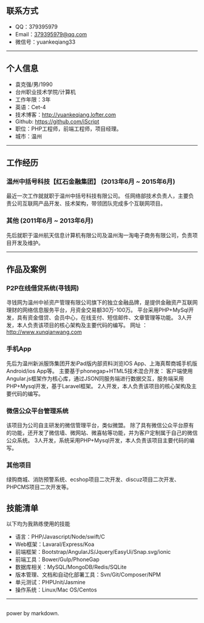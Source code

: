 ## 联系方式

- QQ：379395979 
- Email：379395979@qq.com 
- 微信号：yuankeqiang33

---

## 个人信息

 * 袁克强/男/1990 
 * 台州职业技术学院/计算机
 * 工作年限：3年
 * 英语：Cet-4
 * 技术博客：http://yuankeqiang.lofter.com
 * Github: https://github.com/iScript
 * 职位：PHP工程师，前端工程师，项目经理。
 * 城市：温州

---

## 工作经历


### 温州中括号科技【红石金融集团】 (2013年6月 ~ 2015年6月)

最近一次工作就就职于温州中括号科技有限公司。
任网络部技术负责人，主要负责公司互联网产品开发、技术架构，带领团队完成多个互联网项目。

 
### 其他 (2011年6月 ~ 2013年6月)
先后就职于温州航天信息计算机有限公司及温州淘一淘电子商务有限公司，负责项目开发及维护。


---

## 作品及案例

### P2P在线借贷系统(寻钱网)
寻钱网为温州中祯资产管理有限公司旗下的独立金融品牌，是提供金融资产互联网理财的网络信息服务平台，月资金交易额30万-100万。
平台采用PHP+MySql开发，具有资金借贷、会员中心，在线支付、短信邮件、文章管理等功能。
3人开发，本人负责该项目的核心架构及主要代码的编写。
网址 ： http://www.xunqianwang.com

### 手机App
先后为温州新派服饰集团开发iPad版内部资料浏览IOS App、上海真帮商城手机版Android/ios App等。
主要基于phonegap+HTML5技术混合开发：
客户端使用Angular.js框架作为核心库，通过JSON同服务端进行数据交互，服务端采用PHP+Mysql开发，基于Laravel框架。
2人开发，本人负责该项目的核心架构及主要代码的编写。

### 微信公众平台管理系统
该项目为公司自主研发的微信管理平台，类似微盟。
除了具有微信公众平台原有的功能，还开发了微信墙、微网站、微喜帖等功能，并为客户定制属于自己的微信公众系统。
3人开发，系统采用PHP+Mysql开发，本人负责该项目主要代码的编写。

### 其他项目
绿购商城、消防预警系统、ecshop项目二次开发、discuz项目二次开发、PHPCMS项目二次开发等。



## 技能清单


以下均为我熟练使用的技能

* 语言：PHP/Javascript/Node/swift/C
* Web框架：Lavaral/Express/Koa
* 前端框架：Bootstrap/AngularJS/Jquery/EasyUi/Snap.svg/ionic
* 前端工具：Bower/Gulp/PhoneGap
* 数据库相关：MySQL/MongoDB/Redis/SQLite
* 版本管理、文档和自动化部署工具：Svn/Git/Composer/NPM
* 单元测试：PHPUnit/Jasmine
* 操作系统：Linux/Mac OS/Centos


---

##
power by markdown.